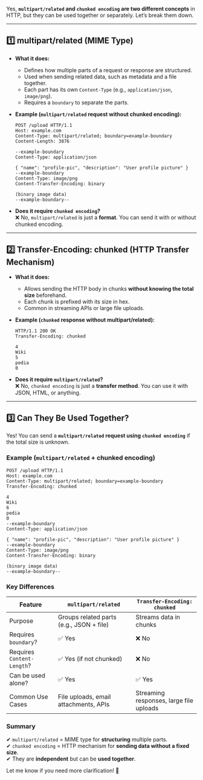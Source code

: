Yes, **`multipart/related` and `chunked encoding` are two different concepts** in HTTP, but they can be used together or separately. Let’s break them down.

---

## **1️⃣ multipart/related** (MIME Type)

- **What it does:**

  - Defines how multiple parts of a request or response are structured.
  - Used when sending related data, such as metadata and a file together.
  - Each part has its own `Content-Type` (e.g., `application/json`, `image/png`).
  - Requires a `boundary` to separate the parts.

- **Example (`multipart/related` request without chunked encoding):**

  ```http
  POST /upload HTTP/1.1
  Host: example.com
  Content-Type: multipart/related; boundary=example-boundary
  Content-Length: 3876

  --example-boundary
  Content-Type: application/json

  { "name": "profile-pic", "description": "User profile picture" }
  --example-boundary
  Content-Type: image/png
  Content-Transfer-Encoding: binary

  (binary image data)
  --example-boundary--
  ```

- **Does it require `chunked encoding`?**  
  ❌ No, `multipart/related` is just a **format**. You can send it with or without chunked encoding.

---

## **2️⃣ Transfer-Encoding: chunked** (HTTP Transfer Mechanism)

- **What it does:**

  - Allows sending the HTTP body in chunks **without knowing the total size** beforehand.
  - Each chunk is prefixed with its size in hex.
  - Common in streaming APIs or large file uploads.

- **Example (`chunked` response without multipart/related):**

  ```http
  HTTP/1.1 200 OK
  Transfer-Encoding: chunked

  4
  Wiki
  5
  pedia
  0
  ```

- **Does it require `multipart/related`?**  
  ❌ No, `chunked encoding` is just a **transfer method**. You can use it with JSON, HTML, or anything.

---

## **3️⃣ Can They Be Used Together?**

Yes! You can send a **`multipart/related` request using `chunked encoding`** if the total size is unknown.

### **Example (`multipart/related` + chunked encoding)**

```http
POST /upload HTTP/1.1
Host: example.com
Content-Type: multipart/related; boundary=example-boundary
Transfer-Encoding: chunked

4
Wiki
6
pedia
0
--example-boundary
Content-Type: application/json

{ "name": "profile-pic", "description": "User profile picture" }
--example-boundary
Content-Type: image/png
Content-Transfer-Encoding: binary

(binary image data)
--example-boundary--
```

### **Key Differences**

| Feature                    | `multipart/related`                      | `Transfer-Encoding: chunked`            |
| -------------------------- | ---------------------------------------- | --------------------------------------- |
| Purpose                    | Groups related parts (e.g., JSON + file) | Streams data in chunks                  |
| Requires `boundary`?       | ✅ Yes                                   | ❌ No                                   |
| Requires `Content-Length`? | ✅ Yes (if not chunked)                  | ❌ No                                   |
| Can be used alone?         | ✅ Yes                                   | ✅ Yes                                  |
| Common Use Cases           | File uploads, email attachments, APIs    | Streaming responses, large file uploads |

### **Summary**

✔ `multipart/related` = MIME type for **structuring** multiple parts.  
✔ `chunked encoding` = HTTP mechanism for **sending data without a fixed size**.  
✔ They are **independent** but can be **used together**.

Let me know if you need more clarification! 🚀

